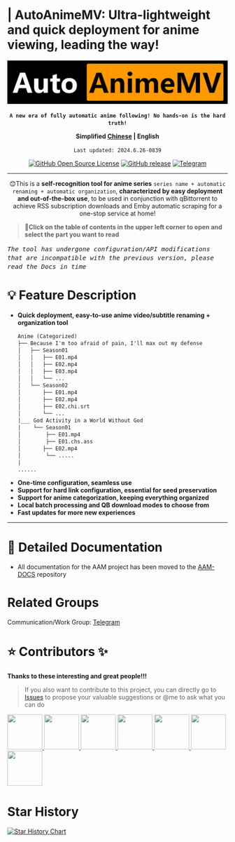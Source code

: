 # **| AutoAnimeMV: Ultra-lightweight and quick deployment for anime viewing, leading the way!**
<div align="center">
  <a href="https://github.com/Abcuders/AutoAnimeMV">   
    <img src="./Image/logo.png">
  </a>

**`A new era of fully automatic anime following! No hands-on is the hard truth!`**

**Simplified [Chinese](./README.md) | English**

`Last updated: 2024.6.26-0839`

[![GitHub Open Source License](https://img.shields.io/github/license/Abcuders/AutoAnimeMv)](https://github.com/Abcuders/AutoCartoonMv/LICENSE)    [![GitHub release](https://img.shields.io/github/v/release/Abcuders/AutoAnimeMv)](https://github.com/Abcuders/AutoAnimeMv/releases/)    [![Telegram](https://img.shields.io/badge/telegram-AutoAnimeMv-blue?style=flat&logo=telegram)](https://t.me/AutoAnimeMv)   

***

😊This is a **self-recognition tool for anime series** `series name + automatic renaming + automatic organization`, **characterized by easy deployment and out-of-the-box use**, to be used in conjunction with qBittorrent to achieve RSS subscription downloads and Emby automatic scraping for a one-stop service at home!

</div>

> **🚀Click on the table of contents in the upper left corner to open and select the part you want to read**

<big>_`The tool has undergone configuration/API modifications that are incompatible with the previous version, please read the Docs in time`_</big>


# 💡 Feature Description
* **Quick deployment, easy-to-use anime video/subtitle renaming + organization tool**
  >   
      Anime (Categorized)
      ├── Because I'm too afraid of pain, I'll max out my defense
      │   ├── Season01
      │   │   ├── E01.mp4
      │   │   ├── E02.mp4
      │   │   ├── E03.mp4
      │   │   └── ...
      │   └── Season02
      │       ├── E01.mp4
      │       ├── E02.mp4
      │       ├── E02.chi.srt
      │       └── ...
      |___ God Activity in a World Without God
      |    └── Season01  
      │        ├── E01.mp4
      │        ├── E01.chs.ass
      │       ├── E02.mp4
      │        └── .....
      |
      ......

* **One-time configuration, seamless use**
* **Support for hard link configuration, essential for seed preservation**
* **Support for anime categorization, keeping everything organized**
* **Local batch processing and QB download modes to choose from**
* **Fast updates for more new experiences**

***

# 📝 Detailed Documentation
* All documentation for the AAM project has been moved to the [AAM-DOCS](https://github.com/Abcuders/AAM-DOCS) repository

# Related Groups

Communication/Work Group: [Telegram](https://t.me/AutoAnimeMv)   

# ⭐ Contributors ✨

**Thanks to these interesting and great people!!!**
> If you also want to contribute to this project, you can directly go to [Issues](https://github.com/Abcuders/AutoAnimeMv/issues) to propose your valuable suggestions or @me to ask what you can do

<a href="https://github.com/wzfdgh">   
<img src="https://avatars.githubusercontent.com/u/93830081?s=96&v=4" width="80px" height="80px"> 
</a>
<a href="https://github.com/Nanako718">   
<img src="https://avatars.githubusercontent.com/u/60038246?s=96&v=4" width="80px" height="80px">
</a>
<a href="https://github.com/star-cheat">   
<img src="https://avatars.githubusercontent.com/u/124486654?v=4" width="80px" height="80px">
</a>
<a href="https://github.com/zerodoge">   
<img src="https://avatars.githubusercontent.com/u/126881933?v=4" width="80px" height="80px">
</a>
<a href="https://github.com/ProbiusOfficial">   
<img src="https://avatars.githubusercontent.com/u/41804496?v=4" width="80px" height="80px">
</a>
<a href="https://github.com/Qs315490">   
<img src="https://avatars.githubusercontent.com/u/40908389?v=4" width="80px" height="80px">
</a>
<a href="https://github.com/AgentNo7">   
<img src="https://avatars.githubusercontent.com/u/30135292?v=4" width="80px" height="80px">
</a>

# Star History
<a href="https://star-history.com/#Abcuders/AutoAnimeMv">   
  <picture>
    <source media="(prefers-color-scheme: dark)" srcset="https://api.star-history.com/svg?repos=Abcuders/AutoAnimeMv&type=Date&theme=dark" />
    <source media="(prefers-color-scheme: light)" srcset="https://api.star-history.com/svg?repos=Abcuders/AutoAnimeMv&type=Date" />
    <img alt="Star History Chart" src="https://api.star-history.com/svg?repos=Abcuders/AutoAnimeMv&type=Date" />
  </picture>
</a>
